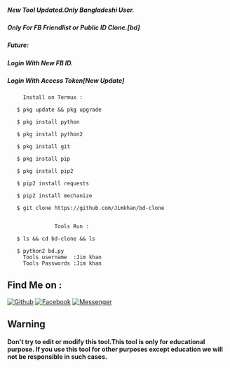 

##### New Tool Updated.Only Bangladeshi User.
##### Only For FB Friendlist or Public ID Clone.[bd]
##### Future:
##### Login With New FB ID.
##### Login With Access Token[New Update]

         Install on Termux :

       $ pkg update && pkg upgrade

       $ pkg install python

       $ pkg install python2

       $ pkg install git

       $ pkg install pip

       $ pkg install pip2

       $ pip2 install requests

       $ pip2 install mechanize

       $ git clone https://github.com/Jimkhan/bd-clone


                   Tools Run :

       $ ls && cd bd-clone && ls

       $ python2 bd.py
         Tools username  :Jim khan
         Tools Passwords :Jim khan

## Find Me on :
[![Github](https://img.shields.io/badge/Github-Pabel--Gazi-green?style=for-the-badge&logo=github)](https://github.com/Pabel-Gazi)
[![Facebook](https://img.shields.io/badge/Facebook-green?style=for-the-badge&logo=facebook)](https://fb.com/pabel.Gazi.73345)
[![Messenger](https://img.shields.io/badge/Chat-Messenger-blue?style=for-the-badge&logo=messenger)](https://m.me/pabel.Gazi.73345)

## Warning

#### Don't try to edit or modify this tool.This tool is only for educational purpose. If you use this tool for other purposes except education we will not be responsible in such cases.


